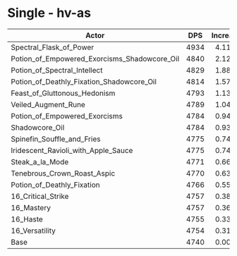 # Single - hv-as
| Actor | DPS | Increase |
|---|:---:|:---:|
|Spectral_Flask_of_Power|4934|4.11%|
|Potion_of_Empowered_Exorcisms_Shadowcore_Oil|4840|2.12%|
|Potion_of_Spectral_Intellect|4829|1.88%|
|Potion_of_Deathly_Fixation_Shadowcore_Oil|4814|1.57%|
|Feast_of_Gluttonous_Hedonism|4793|1.13%|
|Veiled_Augment_Rune|4789|1.04%|
|Potion_of_Empowered_Exorcisms|4784|0.94%|
|Shadowcore_Oil|4784|0.93%|
|Spinefin_Souffle_and_Fries|4775|0.74%|
|Iridescent_Ravioli_with_Apple_Sauce|4775|0.74%|
|Steak_a_la_Mode|4771|0.66%|
|Tenebrous_Crown_Roast_Aspic|4770|0.63%|
|Potion_of_Deathly_Fixation|4766|0.55%|
|16_Critical_Strike|4757|0.38%|
|16_Mastery|4757|0.36%|
|16_Haste|4755|0.33%|
|16_Versatility|4754|0.31%|
|Base|4740|0.00%|
